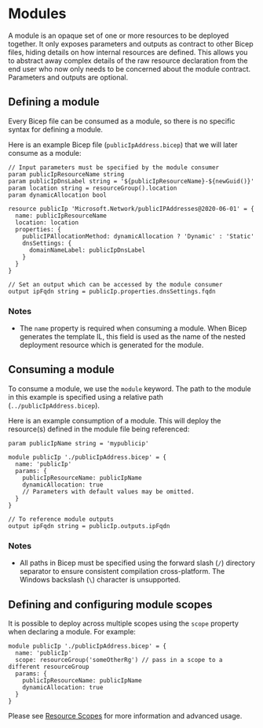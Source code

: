 # Modules

A module is an opaque set of one or more resources to be deployed together. It only exposes parameters and outputs as contract to other Bicep files, hiding details on how internal resources are defined. This allows you to abstract away complex details of the raw resource declaration from the end user who now only needs to be concerned about the module contract. Parameters and outputs are optional.

## Defining a module

Every Bicep file can be consumed as a module, so there is no specific syntax for defining a module.

Here is an example Bicep file (`publicIpAddress.bicep`) that we will later consume as a module:
```bicep
// Input parameters must be specified by the module consumer
param publicIpResourceName string
param publicIpDnsLabel string = '${publicIpResourceName}-${newGuid()}'
param location string = resourceGroup().location
param dynamicAllocation bool

resource publicIp 'Microsoft.Network/publicIPAddresses@2020-06-01' = {
  name: publicIpResourceName
  location: location
  properties: {
    publicIPAllocationMethod: dynamicAllocation ? 'Dynamic' : 'Static'
    dnsSettings: {
      domainNameLabel: publicIpDnsLabel
    }
  }
}

// Set an output which can be accessed by the module consumer
output ipFqdn string = publicIp.properties.dnsSettings.fqdn
```

### Notes
* The `name` property is required when consuming a module. When Bicep generates the template IL, this field is used as the name of the nested deployment resource which is generated for the module.

## Consuming a module

To consume a module, we use the `module` keyword. The path to the module in this example is specified using a relative path (`../publicIpAddress.bicep`).

Here is an example consumption of a module. This will deploy the resource(s) defined in the module file being referenced:
```bicep
param publicIpName string = 'mypublicip'

module publicIp './publicIpAddress.bicep' = {
  name: 'publicIp'
  params: {
    publicIpResourceName: publicIpName
    dynamicAllocation: true
    // Parameters with default values may be omitted.
  }
}

// To reference module outputs
output ipFqdn string = publicIp.outputs.ipFqdn
```

### Notes
* All paths in Bicep must be specified using the forward slash (`/`) directory separator to ensure consistent compilation cross-platform. The Windows backslash (`\`) character is unsupported.

## Defining and configuring module scopes

It is possible to deploy across multiple scopes using the `scope` property when declaring a module. For example:

```bicep
module publicIp './publicIpAddress.bicep' = {
  name: 'publicIp'
  scope: resourceGroup('someOtherRg') // pass in a scope to a different resourceGroup
  params: {
    publicIpResourceName: publicIpName
    dynamicAllocation: true
  }
}
```

Please see [Resource Scopes](./resource-scopes.md) for more information and advanced usage.
